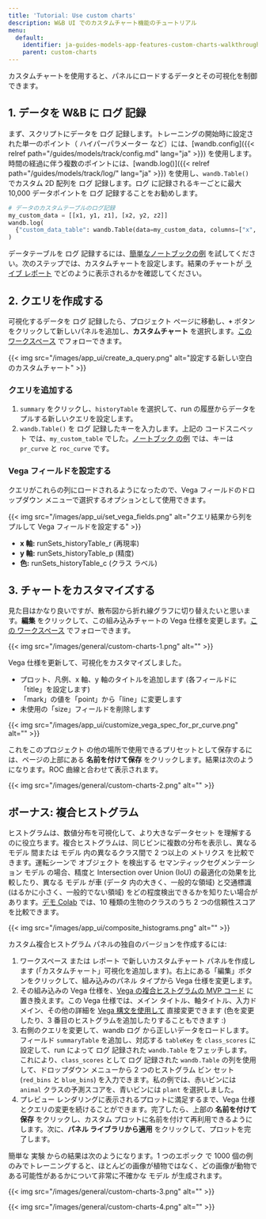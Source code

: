 ```yaml
---
title: 'Tutorial: Use custom charts'
description: W&B UI でのカスタムチャート機能のチュートリアル
menu:
  default:
    identifier: ja-guides-models-app-features-custom-charts-walkthrough
    parent: custom-charts
---
```


カスタムチャートを使用すると、パネルにロードするデータとその可視化を制御できます。

## 1. データを W&B に ログ 記録

まず、スクリプトにデータを ログ 記録します。トレーニングの開始時に設定された単一のポイント（ ハイパーパラメーター など）には、[wandb.config]({{< relref path="/guides/models/track/config.md" lang="ja" >}}) を使用します。時間の経過に伴う複数のポイントには、[wandb.log()]({{< relref path="/guides/models/track/log/" lang="ja" >}}) を使用し、`wandb.Table()` でカスタム 2D 配列を ログ 記録します。ログ に記録されるキーごとに最大 10,000 データポイントを ログ 記録することをお勧めします。

```python
# データのカスタムテーブルのログ記録
my_custom_data = [[x1, y1, z1], [x2, y2, z2]]
wandb.log(
  {"custom_data_table": wandb.Table(data=my_custom_data, columns=["x", "y", "z"])}
)
```

データテーブルを ログ 記録するには、[簡単なノートブックの例](https://bit.ly/custom-charts-colab) を試してください。次のステップでは、カスタムチャートを設定します。結果のチャートが [ライブ レポート](https://app.wandb.ai/demo-team/custom-charts/reports/Custom-Charts--VmlldzoyMTk5MDc) でどのように表示されるかを確認してください。

## 2. クエリを作成する

可視化するデータを ログ 記録したら、プロジェクト ページに移動し、**`+`** ボタンをクリックして新しいパネルを追加し、**カスタムチャート** を選択します。[この ワークスペース](https://app.wandb.ai/demo-team/custom-charts) でフォローできます。

{{< img src="/images/app_ui/create_a_query.png" alt="設定する新しい空白のカスタムチャート" >}}

### クエリを追加する

1. `summary` をクリックし、`historyTable` を選択して、run の履歴からデータをプルする新しいクエリを設定します。
2. `wandb.Table()` を ログ 記録したキーを入力します。上記の コードスニペット では、`my_custom_table` でした。[ノートブック の例](https://bit.ly/custom-charts-colab) では、キーは `pr_curve` と `roc_curve` です。

### Vega フィールドを設定する

クエリがこれらの列にロードされるようになったので、Vega フィールドのドロップダウン メニューで選択するオプションとして使用できます。

{{< img src="/images/app_ui/set_vega_fields.png" alt="クエリ結果から列をプルして Vega フィールドを設定する" >}}

* **x 軸:** runSets_historyTable_r (再現率)
* **y 軸:** runSets_historyTable_p (精度)
* **色:** runSets_historyTable_c (クラス ラベル)

## 3. チャートをカスタマイズする

見た目はかなり良いですが、散布図から折れ線グラフに切り替えたいと思います。**編集** をクリックして、この組み込みチャートの Vega 仕様を変更します。[この ワークスペース](https://app.wandb.ai/demo-team/custom-charts) でフォローできます。

{{< img src="/images/general/custom-charts-1.png" alt="" >}}

Vega 仕様を更新して、可視化をカスタマイズしました。

* プロット、凡例、x 軸、y 軸のタイトルを追加します (各フィールドに「title」を設定します)
* 「mark」の値を「point」から「line」に変更します
* 未使用の「size」フィールドを削除します

{{< img src="/images/app_ui/customize_vega_spec_for_pr_curve.png" alt="" >}}

これをこのプロジェクト の他の場所で使用できるプリセットとして保存するには、ページの上部にある **名前を付けて保存** をクリックします。結果は次のようになります。ROC 曲線と合わせて表示されます。

{{< img src="/images/general/custom-charts-2.png" alt="" >}}

## ボーナス: 複合ヒストグラム

ヒストグラムは、数値分布を可視化して、より大きなデータセット を理解するのに役立ちます。複合ヒストグラムは、同じビンに複数の分布を表示し、異なる モデル 間または モデル 内の異なるクラス間で 2 つ以上の メトリクス を比較できます。運転シーンで オブジェクト を検出する セマンティックセグメンテーション モデル の場合、精度と Intersection over Union (IoU) の最適化の効果を比較したり、異なる モデル が車 (データ 内の大きく、一般的な領域) と交通標識 (はるかに小さく、一般的でない領域) をどの程度検出できるかを知りたい場合があります。[デモ Colab](https://bit.ly/custom-charts-colab) では、10 種類の生物のクラスのうち 2 つの信頼性スコアを比較できます。

{{< img src="/images/app_ui/composite_histograms.png" alt="" >}}

カスタム複合ヒストグラム パネルの独自のバージョンを作成するには:

1. ワークスペース または レポート で新しいカスタムチャート パネルを作成します (「カスタムチャート」可視化を追加します)。右上にある「編集」ボタンをクリックして、組み込みのパネル タイプから Vega 仕様を変更します。
2. その組み込みの Vega 仕様を、[Vega の複合ヒストグラムの MVP コード](https://gist.github.com/staceysv/9bed36a2c0c2a427365991403611ce21) に置き換えます。この Vega 仕様では、メイン タイトル、軸タイトル、入力ドメイン、その他の詳細を [Vega 構文を使用して](https://vega.github.io/) 直接変更できます (色を変更したり、3 番目のヒストグラムを追加したりすることもできます :)
3. 右側のクエリを変更して、wandb ログ から正しいデータをロードします。フィールド `summaryTable` を追加し、対応する `tableKey` を `class_scores` に設定して、run によって ログ 記録された `wandb.Table` をフェッチします。これにより、`class_scores` として ログ 記録された `wandb.Table` の列を使用して、ドロップダウン メニューから 2 つのヒストグラム ビン セット (`red_bins` と `blue_bins`) を入力できます。私の例では、赤いビンには `animal` クラスの予測スコアを、青いビンには `plant` を選択しました。
4. プレビュー レンダリングに表示されるプロットに満足するまで、Vega 仕様とクエリの変更を続けることができます。完了したら、上部の **名前を付けて保存** をクリックし、カスタム プロットに名前を付けて再利用できるようにします。次に、**パネル ライブラリから適用** をクリックして、プロットを完了します。

簡単な 実験 からの結果は次のようになります。1 つのエポック で 1000 個の例のみでトレーニングすると、ほとんどの画像が植物ではなく、どの画像が動物である可能性があるかについて非常に不確かな モデル が生成されます。

{{< img src="/images/general/custom-charts-3.png" alt="" >}}

{{< img src="/images/general/custom-charts-4.png" alt="" >}}
